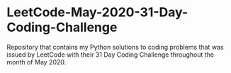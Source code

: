 # LeetCode-May-2020-31-Day-Coding-Challenge
Repository that contains my Python solutions to coding problems that was issued by LeetCode with their 31 Day Coding Challenge throughout the month of May 2020.